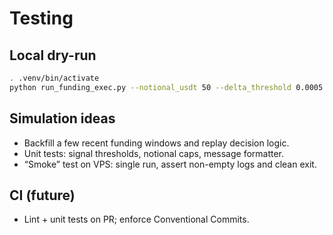# Testing

## Local dry-run
```bash
. .venv/bin/activate
python run_funding_exec.py --notional_usdt 50 --delta_threshold 0.0005
```

## Simulation ideas
- Backfill a few recent funding windows and replay decision logic.
- Unit tests: signal thresholds, notional caps, message formatter.
- “Smoke” test on VPS: single run, assert non-empty logs and clean exit.

## CI (future)
- Lint + unit tests on PR; enforce Conventional Commits.
